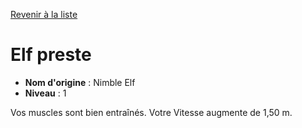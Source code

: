 [Revenir à la liste](..)

# Elf preste

 * **Nom d'origine** : Nimble Elf
 * **Niveau** : 1


<p>Vos muscles sont bien entraînés. Votre Vitesse augmente de 1,50 m.</p>
